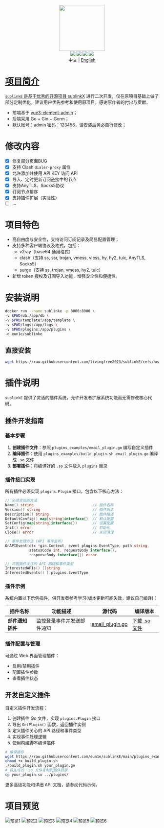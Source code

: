 <div align="center">
<img src="webs/src/assets/logo.png" width="150px" height="150px" />
</div>

<div align="center">
  <img src="https://img.shields.io/badge/Vue-5.0.8-brightgreen.svg"/>
  <img src="https://img.shields.io/badge/Go-1.24.3-green.svg"/>
  <img src="https://img.shields.io/badge/Element%20Plus-2.6.1-blue.svg"/>
  <img src="https://img.shields.io/badge/license-MIT-green.svg"/>
  <div align="center"> 中文 | <a href="README.en-US.md">English</div>


</div>

# 项目简介

`sublinkE` 是基于优秀的开源项目  [sublinkX](https://github.com/gooaclok819/sublinkX)  进行二次开发，仅在原项目基础上做了部分定制优化。建议用户优先参考和使用原项目，感谢原作者的付出与贡献。

- 前端基于 [vue3-element-admin](https://github.com/youlaitech/vue3-element-admin)；
- 后端采用 Go + Gin + Gorm；
- 默认账号：admin 密码：123456，请安装后务必自行修改；

# 修改内容


- [x] 修复部分页面BUG
- [x] 支持 Clash `dialer-proxy` 属性
- [x] 允许添加并使用 API KEY 访问 API
- [x] 导入、定时更新订阅链接中的节点
- [x] 支持AnyTLS、Socks5协议
- [x] 订阅节点排序
- [x] 支持插件扩展（实验性）
- [ ] ...

# 项目特色

- 高自由度与安全性，支持访问订阅记录及简易配置管理；
- 支持多种客户端协议及格式，包括：
    - v2ray（base64 通用格式）
    - clash（支持 ss, ssr, trojan, vmess, vless, hy, hy2, tuic, AnyTLS, Socks5）
    - surge（支持 ss, trojan, vmess, hy2, tuic）
- 新增 token 授权及订阅导入功能，增强安全性和便捷性。

# 安装说明
```bash
docker run --name sublinke -p 8000:8000 \
-v $PWD/db:/app/db \
-v $PWD/template:/app/template \
-v $PWD/logs:/app/logs \
-v $PWD/plugins:/app/plugins \
-d eun1e/sublinke 
```

## 直接安装
```bash
wget https://raw.githubusercontent.com/livingfree2023/sublinkE/refs/heads/main/install.sh && sh install.sh
```

# 插件说明

`sublinkE` 提供了灵活的插件系统，允许开发者扩展系统功能而无需修改核心代码。

## 插件开发指南

### 基本步骤

1. **创建插件文件**：参照 `plugins_examples/email_plugin.go` 编写自定义插件
2. **编译插件**：使用 `plugins_examples/build_plugin.sh email_plugin.go` 编译成 `.so` 文件
3. **部署插件**：将编译好的 `.so` 文件放入 `plugins` 目录

### 插件接口实现

所有插件必须实现 `plugins.Plugin` 接口，包含以下核心方法：

```go
// 必须实现的方法
Name() string                           // 插件名称
Version() string                        // 插件版本
Description() string                    // 插件描述
DefaultConfig() map[string]interface{}  // 默认配置
SetConfig(map[string]interface{})       // 设置配置
Init() error                            // 初始化
Close() error                           // 关闭清理

// 事件处理方法 (API 事件监听)
OnAPIEvent(ctx *gin.Context, event plugins.EventType, path string, 
           statusCode int, requestBody interface{}, 
           responseBody interface{}) error

// 声明插件关注的 API 路径和事件类型
InterestedAPIs() []string
InterestedEvents() []plugins.EventType
```

### 插件示例

系统内置以下示例插件，供开发者参考学习(版本更新可能失效，建议自己编译)：

| 插件名称 | 功能描述 | 源代码 | 编译版本 |
|---------|--------|-------|---------|
| **邮件通知插件** | 监控登录事件并发送邮件通知 | [email_plugin.go](https://github.com/eun1e/sublinkE/blob/main/plugins_examples/email_plugin.go) | [下载 .so 文件](https://raw.githubusercontent.com/eun1e/sublinkE/main/plugins_examples/email_plugin.so) |

### 插件配置与管理

可通过 Web 界面管理插件：
- 启用/禁用插件
- 配置插件参数
- 查看插件状态

## 开发自定义插件

自定义插件开发流程：

1. 创建插件 Go 文件，实现 `plugins.Plugin` 接口
2. 导出 `GetPlugin()` 函数，返回插件实例
3. 定义插件关心的 API 路径和事件类型
4. 实现事件处理逻辑
5. 使用构建脚本编译插件

```bash
# 编译插件
wget https://raw.githubusercontent.com/eun1e/sublinkE/main/plugins_examples/build_plugin.sh
chmod +x build_plugin.sh
./build_plugin.sh your_plugin.go
# 将生成的 .so 文件复制到插件目录
cp your_plugin.so ../plugins/
```

更多高级功能和详细 API 文档，请参阅代码示例。


# 项目预览

![预览1](webs/src/assets/1.png)
![预览2](webs/src/assets/2.png)
![预览3](webs/src/assets/3.png)
![预览4](webs/src/assets/4.png)
![预览5](webs/src/assets/5.png)
![预览6](webs/src/assets/6.png)
